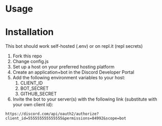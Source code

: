 # Usage

# Installation
This bot should work self-hosted (.env) or on repl.it (repl secrets)

1. Fork this repo
1. Change config.js
1. Set up a host on your preferred hosting platform
1. Create an application+bot in the Discord Developer Portal
1. Add the following environment variables to your host:
   1. CLIENT_ID
   1. BOT_SECRET
   1. GITHUB_SECRET
1. Invite the bot to your server(s) with the following link (substitute with your own client id):
```
https://discord.com/api/oauth2/authorize?client_id=555555555555555&permissions=84992&scope=bot
```